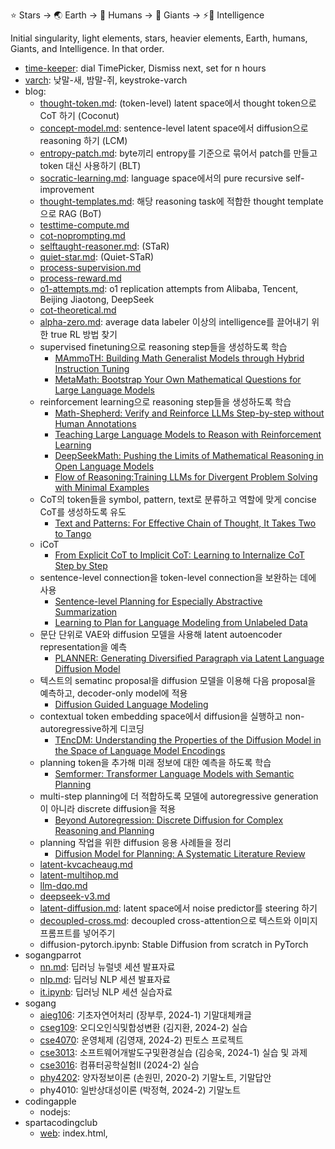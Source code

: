 ⭐ Stars → 🌏 Earth → 👫 Humans → 👣 Giants → ⚡🧠 Intelligence

Initial singularity, light elements, stars, heavier elements, Earth, humans, Giants, and Intelligence. In that order.

- [time-keeper](https://github.com/star-bits/time-keeper): dial TimePicker, Dismiss next, set for n hours
- [varch](https://github.com/star-bits/varch): 낮말-새, 밤말-쥐, keystroke-varch
- blog:
  - [thought-token.md](https://github.com/star-bits/blog/blob/main/thought-token.md): (token-level) latent space에서 thought token으로 CoT 하기 (Coconut)
  - [concept-model.md](https://github.com/star-bits/blog/blob/main/concept-model.md): sentence-level latent space에서 diffusion으로 reasoning 하기 (LCM)
  - [entropy-patch.md](https://github.com/star-bits/blog/blob/main/entropy-patch.md): byte끼리 entropy를 기준으로 묶어서 patch를 만들고 token 대신 사용하기 (BLT)
  - [socratic-learning.md](https://github.com/star-bits/blog/blob/main/socratic-learning.md): language space에서의 pure recursive self-improvement
  - [thought-templates.md](https://github.com/star-bits/blog/blob/main/buffer-thoughts.md): 해당 reasoning task에 적합한 thought template으로 RAG (BoT)
  - [testtime-compute.md](https://github.com/star-bits/blog/blob/main/testtime-compute.md)
  - [cot-noprompting.md](https://github.com/star-bits/blog/blob/main/cot-noprompting.md)
  - [selftaught-reasoner.md](https://github.com/star-bits/blog/blob/main/selftaught-reasoner.md): (STaR)
  - [quiet-star.md](https://github.com/star-bits/blog/blob/main/quiet-star.md): (Quiet-STaR)
  - [process-supervision.md](https://github.com/star-bits/blog/blob/main/process-supervision.md)
  - [process-reward.md](https://github.com/star-bits/blog/blob/main/process-reward.md)
  - [o1-attempts.md](https://github.com/star-bits/blog/blob/main/o1-attempts.md): o1 replication attempts from Alibaba, Tencent, Beijing Jiaotong, DeepSeek
  - [cot-theoretical.md](https://github.com/star-bits/blog/blob/main/cot-theoretical.md)
  - [alpha-zero.md](https://github.com/star-bits/blog/blob/main/alpha-zero.md): average data labeler 이상의 intelligence를 끌어내기 위한 true RL 방법 찾기
  - supervised finetuning으로 reasoning step들을 생성하도록 학습
    - [MAmmoTH: Building Math Generalist Models through Hybrid Instruction Tuning](https://arxiv.org/pdf/2309.05653)
    - [MetaMath: Bootstrap Your Own Mathematical Questions for Large Language Models](https://arxiv.org/pdf/2309.12284)
  - reinforcement learning으로 reasoning step들을 생성하도록 학습
    - [Math-Shepherd: Verify and Reinforce LLMs Step-by-step without Human Annotations](https://arxiv.org/pdf/2312.08935)
    - [Teaching Large Language Models to Reason with Reinforcement Learning](https://arxiv.org/pdf/2403.04642)
    - [DeepSeekMath: Pushing the Limits of Mathematical Reasoning in Open Language Models](https://arxiv.org/pdf/2402.03300)
    - [Flow of Reasoning:Training LLMs for Divergent Problem Solving with Minimal Examples](https://arxiv.org/pdf/2406.05673)
  - CoT의 token들을 symbol, pattern, text로 분류하고 역할에 맞게 concise CoT를 생성하도록 유도
    - [Text and Patterns: For Effective Chain of Thought, It Takes Two to Tango](https://arxiv.org/pdf/2209.07686)
  - iCoT
    - [From Explicit CoT to Implicit CoT: Learning to Internalize CoT Step by Step](https://arxiv.org/pdf/2405.14838)
  - sentence-level connection을 token-level connection을 보완하는 데에 사용
    - [Sentence-level Planning for Especially Abstractive Summarization](https://aclanthology.org/2021.newsum-1.1.pdf)
    - [Learning to Plan for Language Modeling from Unlabeled Data](https://arxiv.org/pdf/2404.00614)
  - 문단 단위로 VAE와 diffusion 모델을 사용해 latent autoencoder representation을 예측
    - [PLANNER: Generating Diversified Paragraph via Latent Language Diffusion Model](https://arxiv.org/pdf/2306.02531)
  - 텍스트의 sematinc proposal을 diffusion 모델을 이용해 다음 proposal을 예측하고, decoder-only model에 적용
    - [Diffusion Guided Language Modeling](https://arxiv.org/pdf/2408.04220)
  - contextual token embedding space에서 diffusion을 실행하고 non-autoregressive하게 디코딩
    - [TEncDM: Understanding the Properties of the Diffusion Model in the Space of Language Model Encodings](https://arxiv.org/pdf/2402.19097)
  - planning token을 추가해 미래 정보에 대한 예측을 하도록 학습
    - [Semformer: Transformer Language Models with Semantic Planning](https://arxiv.org/pdf/2409.11143)
  - multi-step planning에 더 적합하도록 모델에 autoregressive generation이 아니라 discrete diffusion을 적용
    - [Beyond Autoregression: Discrete Diffusion for Complex Reasoning and Planning](https://arxiv.org/pdf/2410.14157)
  - planning 작업을 위한 diffusion 응용 사례들을 정리
    - [Diffusion Model for Planning: A Systematic Literature Review](https://arxiv.org/pdf/2408.10266)
  - [latent-kvcacheaug.md](https://github.com/star-bits/blog/blob/main/latent-kvcacheaug.md)
  - [latent-multihop.md](https://github.com/star-bits/blog/blob/main/latent-multihop.md)
  - [llm-dqo.md](https://github.com/star-bits/blog/blob/main/llm-dqo.md)
  - [deepseek-v3.md](https://github.com/star-bits/blog/blob/main/deepseek-v3.md)
  - [latent-diffusion.md](https://github.com/star-bits/blog/blob/main/latent-diffusion.md): latent space에서 noise predictor를 steering 하기
  - [decoupled-cross.md](https://github.com/star-bits/blog/blob/main/decoupled-cross.md): decoupled cross-attention으로 텍스트와 이미지 프롬프트를 넣어주기
  - diffusion-pytorch.ipynb: Stable Diffusion from scratch in PyTorch
- sogangparrot
  - [nn.md](https://github.com/star-bits/sogangparrot/blob/main/nn.md): 딥러닝 뉴럴넷 세션 발표자료
  - [nlp.md](https://github.com/star-bits/sogangparrot/blob/main/nlp.md): 딥러닝 NLP 세션 발표자료
  - [it.ipynb](https://colab.research.google.com/github/star-bits/sogangparrot/blob/main/it.ipynb): 딥러닝 NLP 세션 실습자료
- sogang
  - [aieg106](https://github.com/star-bits/sogang-aieg106): 기초자연어처리 (장부루, 2024-1) 기말대체캐글
  - [cseg109](https://github.com/star-bits/sogang-cseg109): 오디오인식및합성변환 (김지환, 2024-2) 실습
  - [cse4070](https://github.com/star-bits/sogang-cse4070): 운영체제 (김영재, 2024-2) 핀토스 프로젝트
  - [cse3013](https://github.com/star-bits/sogang-cse3013): 소프트웨어개발도구및환경실습 (김승욱, 2024-1) 실습 및 과제
  - [cse3016](https://github.com/star-bits/sogang-cse3016): 컴퓨터공학실험II (2024-2) 실습
  - [phy4202](https://github.com/star-bits/sogang-phy4202): 양자정보이론 (손원민, 2020-2) 기말노트, 기말답안
  - phy4010: 일반상대성이론 (박정혁, 2024-2) 기말노트
- codingapple
  - nodejs:
- spartacodingclub
  - [web](https://github.com/star-bits/sparta-coding-club-web): index.html, <style>, <script>, app.py, Flask, MongoDB, GET, POST, bs4, AWS
  - [app](https://github.com/star-bits/sparta-coding-club-app): flutter, StatelessWidget, StatefulWidget, Provider, SharedPreferences, async
- [ui-time](https://github.com/star-bits/ui-time): add a 15-minute countdown timer in the macOS menu bar
- [prettyURL](https://github.com/star-bits/prettyURL): Click the extension icon to copy human readable URL.
- [giftMacro](https://github.com/star-bits/giftMacro): 카톡 단톡방 기프티콘 선착순 선물하기를 (거의) 항상 1등으로 받게 해주는 매크로
- [sort-into-subfolders](https://github.com/star-bits/sort-into-subfolders): Sort files by date created, date modified, content created (EXIF)
